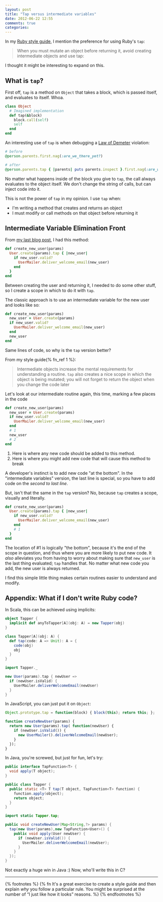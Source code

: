 ```yaml
---
layout: post
title: "Tap versus intermediate variables"
date: 2012-06-22 12:55
comments: true
categories: 
---
```


In my [Ruby style guide][style-guide], I mention the preference for using Ruby's `tap`:

> When you must mutate an object before returning it, avoid creating intermediate objects and use tap:

I thought it might be interesting to expand on this.

<!-- more -->

## What is `tap`?

First off, `tap` is a method on `Object` that takes a block, which is passed itself, and evaluates to itself.  Whoa.

```ruby
class Object
  # Imagined implementation
  def tap(&block)
    block.call(self)
    self
  end
end
```

An interesting use of `tap` is when debugging a [Law of Demeter][demeter] violation:

```ruby
# before
@person.parents.first.nag(:are_we_there_yet?)

# after
@person.parents.tap { |parents| puts parents.inspect }.first.nag(:are_we_there_yet?)
```

No matter what happens inside of the block you give to `tap`, the call always evaluates to the object itself.  We don't change the string of calls, but can inject code into it.

This is not the power of `tap` in my opinion.  I use `tap` when:

* I'm writing a method that creates and returns an object
* I must modify or call methods on that object before returning it

## Intermediate Variable Elimination Front

From [my last blog post][srp-rails], I had this method:

```ruby
def create_new_user(params)
  User.create(params).tap { |new_user|
    if new_user.valid?
      UserMailer.deliver_welcome_email(new_user)
    end
  }
end
```

Between creating the user and returning it, I needed to do some other stuff, so I create a scope in which to do it with `tap`.  

The classic approach is to use an intermediate variable for the new user and looks like so:

```ruby
def create_new_user(params)
  new_user = User.create(params)
  if new_user.valid?
    UserMailer.deliver_welcome_email(new_user)
  end
  new_user
end
```

Same lines of code, so why is the `tap` version better?

From my style guide{% fn_ref 1 %}:

> Intermediate objects increase the mental requirements for understanding a routine. `tap` also creates a nice scope in which the object is being mutated; you will not forget to return the object when you change the code later

Let's look at our intermediate routine again, this time, marking a few places in the code

```ruby
def create_new_user(params)
  new_user = User.create(params)
  if new_user.valid?
    UserMailer.deliver_welcome_email(new_user)
  end
  # 1
  new_user
  # 2
end
```

1. Here is where any new code should be added to this method.
2. Here is where you might add new code that will cause this method to break

A developer's instinct is to add new code "at the bottom".  In the "intermediate variables" version, the last line is special, so
you have to add code on the _second to last line_.

But, isn't that the same in the `tap` version?  No, because `tap` creates a scope, visually and literally.

```ruby
def create_new_user(params)
  User.create(params).tap { |new_user|
    if new_user.valid?
      UserMailer.deliver_welcome_email(new_user)
    end
    # 1
  }
end
```

The location of #1 is logically "the bottom", because it's the end of the scope in question, and thus where you are more
likely to put new code.  It *also* alleviates you from having to worry about making sure that `new_user` is the last thing
evaluated; `tap` handles that.  No matter what new code you add, the new user is always returned.

I find this simple little thing makes certain routines easier to understand and modify.

## Appendix: What if I don't write Ruby code?

In Scala, this can be achieved using implicits:

```scala
object Tapper {
  implicit def anyToTapper[A](obj: A) = new Tapper(obj)
}

class Tapper[A](obj: A) {
  def tap(code: A => Unit): A = {
    code(obj)
    obj
  }
}

import Tapper._

new User(params).tap { newUser =>
  if (newUser.isValid) {
    UserMailer.deliverWelcomeEmail(newUser)
  }
}
```

In JavaScript, you can just put it on `Object`:

```javascript
Object.prototype.tap = function(block) { block(this); return this; };

function createNewUser(params) {
  return new User(params).tap( function(newUser) {
    if (newUser.isValid()) {
      new UserMailer().deliverWelcomeEmail(newUser);
    }
  });
}
```

In Java, you're screwed, but just for fun, let's try:

```java
public interface TapFunction<T> {
  void apply(T object);
}

public class Tapper {
  public static <T> T tap(T object, TapFunction<T> function) {
    function.apply(object);
    return object;
  }
}

import static Tapper.tap;

public void createNewUser(Map<String,?> params) {
  tap(new User(params),new TapFunction<User>() {
    public void apply(User newUser) {
      if (newUser.isValid()) {
        UserMailer.deliverWelcomeEmail(newUser);
      }
    }
  });
}
```

Not exactly a huge win in Java :)  Now, who'll write this in C?

----

{% footnotes %}
  {% fn It's a great exercise to create a style guide and then explain <em>why</em> you follow a particular rule.  You might be surprised at the number of “I just like how it looks” reasons. %}
{% endfootnotes %}

[style-guide]: http://davetron5000.github.com/ruby-style
[demeter]: http://en.wikipedia.org/wiki/Law_of_Demeter
[srp-rails]: http://www.naildrivin5.com/blog/2012/06/10/single-responsibility-principle-and-rails.html
